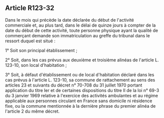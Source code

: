 Article R123-32
----
Dans le mois qui précède la date déclarée du début de l'activité commerciale et,
au plus tard, dans le délai de quinze jours à compter de la date du début de
cette activité, toute personne physique ayant la qualité de commerçant demande
son immatriculation au greffe du tribunal dans le ressort duquel est situé :

1° Soit son principal établissement ;

2° Soit, dans les cas prévus aux deuxième et troisième alinéas de l'article L.
123-10, son local d'habitation ;

3° Soit, à défaut d'établissement ou de local d'habitation déclaré dans les cas
prévus à l'article L. 123-10, sa commune de rattachement au sens des articles 23
et suivants du décret n° 70-708 du 31 juillet 1970 portant application du titre
Ier et de certaines dispositions du titre II de la loi n° 69-3 du 3 janvier 1969
relative à l'exercice des activités ambulantes et au régime applicable aux
personnes circulant en France sans domicile ni résidence fixe, ou la commune
mentionnée à la dernière phrase du premier alinéa de l'article 2 du même décret.
